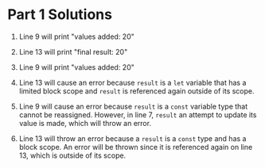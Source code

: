 # Part 1 Solutions
1. Line 9 will print "values added: 20"

2. Line 13 will print "final result: 20"

3. Line 9 will print "values added: 20"

4. Line 13 will cause an error because `result` is a `let` variable that has a limited block scope and `result` is referenced again outside of its scope.

5. Line 9 will cause an error because `result` is a `const` variable type that cannot be reassigned. However, in line 7, `result` an attempt to update its value is made, which will throw an error.

6. Line 13 will throw an error because a `result` is a `const` type and has a block scope. An error will be thrown since it is referenced again on line 13, which is outside of its scope.